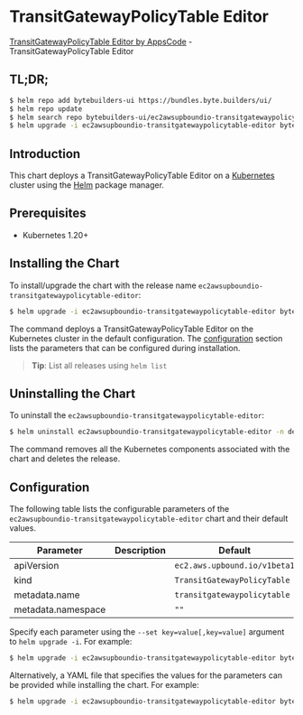 # TransitGatewayPolicyTable Editor

[TransitGatewayPolicyTable Editor by AppsCode](https://byte.builders) - TransitGatewayPolicyTable Editor

## TL;DR;

```bash
$ helm repo add bytebuilders-ui https://bundles.byte.builders/ui/
$ helm repo update
$ helm search repo bytebuilders-ui/ec2awsupboundio-transitgatewaypolicytable-editor --version=v0.4.18
$ helm upgrade -i ec2awsupboundio-transitgatewaypolicytable-editor bytebuilders-ui/ec2awsupboundio-transitgatewaypolicytable-editor -n default --create-namespace --version=v0.4.18
```

## Introduction

This chart deploys a TransitGatewayPolicyTable Editor on a [Kubernetes](http://kubernetes.io) cluster using the [Helm](https://helm.sh) package manager.

## Prerequisites

- Kubernetes 1.20+

## Installing the Chart

To install/upgrade the chart with the release name `ec2awsupboundio-transitgatewaypolicytable-editor`:

```bash
$ helm upgrade -i ec2awsupboundio-transitgatewaypolicytable-editor bytebuilders-ui/ec2awsupboundio-transitgatewaypolicytable-editor -n default --create-namespace --version=v0.4.18
```

The command deploys a TransitGatewayPolicyTable Editor on the Kubernetes cluster in the default configuration. The [configuration](#configuration) section lists the parameters that can be configured during installation.

> **Tip**: List all releases using `helm list`

## Uninstalling the Chart

To uninstall the `ec2awsupboundio-transitgatewaypolicytable-editor`:

```bash
$ helm uninstall ec2awsupboundio-transitgatewaypolicytable-editor -n default
```

The command removes all the Kubernetes components associated with the chart and deletes the release.

## Configuration

The following table lists the configurable parameters of the `ec2awsupboundio-transitgatewaypolicytable-editor` chart and their default values.

|     Parameter      | Description |                 Default                 |
|--------------------|-------------|-----------------------------------------|
| apiVersion         |             | <code>ec2.aws.upbound.io/v1beta1</code> |
| kind               |             | <code>TransitGatewayPolicyTable</code>  |
| metadata.name      |             | <code>transitgatewaypolicytable</code>  |
| metadata.namespace |             | <code>""</code>                         |


Specify each parameter using the `--set key=value[,key=value]` argument to `helm upgrade -i`. For example:

```bash
$ helm upgrade -i ec2awsupboundio-transitgatewaypolicytable-editor bytebuilders-ui/ec2awsupboundio-transitgatewaypolicytable-editor -n default --create-namespace --version=v0.4.18 --set apiVersion=ec2.aws.upbound.io/v1beta1
```

Alternatively, a YAML file that specifies the values for the parameters can be provided while
installing the chart. For example:

```bash
$ helm upgrade -i ec2awsupboundio-transitgatewaypolicytable-editor bytebuilders-ui/ec2awsupboundio-transitgatewaypolicytable-editor -n default --create-namespace --version=v0.4.18 --values values.yaml
```
